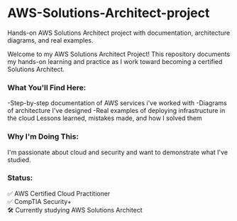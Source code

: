 # AWS-Solutions-Architect-project
Hands-on AWS Solutions Architect project with documentation, architecture diagrams, and real examples.

Welcome to my AWS Solutions Architect Project!
This repository documents my hands-on learning and practice as I work toward becoming a certified Solutions Architect. 

### What You'll Find Here:
-Step-by-step documentation of AWS services i've worked with
-Diagrams of architecture I've designed
-Real examples of deploying infrastructure in the cloud
Lessons learned, mistakes made, and how I solved them

###  Why I'm Doing This:
I'm passionate about cloud and security and want to demonstrate what I've studied.

### Status:
✅ AWS Certified Cloud Practitioner  
✅ CompTIA Security+  
🛠️ Currently studying AWS Solutions Architect  
